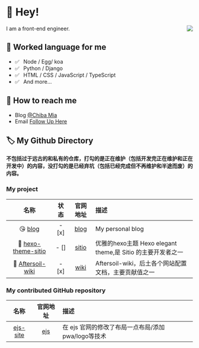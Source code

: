 # 👋 Hey!

<img align="right" src="https://github-readme-stats.vercel.app/api?username=ChibaMai&show_icons=true&title_color=ff2686&icon_color=ff2686&text_color=403339&bg_color=ffffff&hide_title=false" />

I am a front-end engineer.

## 💬 Worked language for me

- ✅ ⁠ ⁢⁣⁡⁠ Node / Egg/ koa
- ✅ ⁠ ⁢⁣⁡⁠ ⁢⁣⁡Python / Django
- ✅ ⁠ ⁢⁣⁡⁠ ⁢⁣⁡HTML / CSS / JavaScript / TypeScript
- ✅ ⁠ ⁢⁣⁡⁠ ⁢⁣⁡And more...

## 📮 How to reach me

- Blog [@Chiba Mia](https://blog.chibamai.xyz/)
- Email [Follow Up Here](mailto:lwmwll691@gmail.com)

## 🏷️ My Github Directory

**不包括过于远古的和私有的仓库，打勾的是正在维护（包括开发完正在维护和正在开发中）的内容，没打勾的是已经弃坑（包括已经完成但不再维护和半途而废）的内容。**

### My project

| 名称 | 状态 | 官网地址 | 描述 |
| :----: | :---: | :---: | :--- | 
| 😘 [blog](https://github.com/ChibaMai/blog) | - [x] | [blog](https://blog.chibamai.xyz) | My personal blog |
| 🎨 [hexo-theme-sitio](https://github.com/Aftersoil/hexo-theme-sitio) | - [] | [sitio](https://wiki.chibamai.xyz/) | 优雅的hexo主题 Hexo elegant theme,是 Sitio 的主要开发者之一 |
| 📕 [Aftersoil-wiki](https://github.com/Aftersoil/Aftersoil-wiki) | - [x] | [wiki](https://wiki.aftersoil.xyz/) | Aftersoil-wiki，后土各个网站配置文档，主要贡献值之一 |

### My contributed GitHub repository
| 名称 | 官网地址 | 描述 |
| :----: | :---: | :--- | 
| [ejs-site](https://github.com/mde/ejs-site) | [ejs](https://ejs.co/) | 在 ejs 官网的修改了布局一点布局/添加pwa/logo等技术 |

<!--
| 🤔  | ✨ []() | 📜  |
- 🔭 I’m currently working on ...
- 🌱 I’m currently learning ...
- 👯 I’m looking to collaborate on ...
- 🤔 I’m looking for help with ...
- 💬 Ask me about ...
- 📫 How to reach me: ...
- 😄 Pronouns: ...
- ⚡ Fun fact: ...
-->
